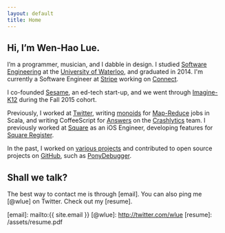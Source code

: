 ```yaml
---
layout: default
title: Home
---
```


## Hi, I’m Wen-Hao Lue.

I’m a programmer, musician, and I dabble in design. I studied
[Software Engineering] at the [University of Waterloo], and graduated in 2014.
I'm currently a Software Engineer at [Stripe] working on [Connect].

I co-founded [Sesame], an ed-tech start-up, and we went through [Imagine-K12]
during the Fall 2015 cohort.

Previously, I worked at [Twitter], writing [monoids] for [Map-Reduce] jobs
in Scala, and writing CoffeeScript for [Answers] on the [Crashlytics] team. I
previously worked at [Square] as an iOS Engineer, developing features for
[Square Register].

In the past, I worked on [various projects] and contributed to open source
projects on [GitHub], such as [PonyDebugger].

## Shall we talk?

The best way to contact me is through [email]. You can also ping me [@wlue] on
Twitter. Check out my [resume].

  [Software Engineering]:     https://uwaterloo.ca/software-engineering/
  [University of Waterloo]:   http://uwaterloo.ca
  [Stripe]:                   https://stripe.com
  [Connect]:                  https://stripe.com/connect
  [Sesame]:                   https://sesamehq.com
  [Imagine-K12]:              http://www.imaginek12.com
  [various projects]:         /projects
  [GitHub]:                   http://github.com/wlue
  [PonyDebugger]:             http://github.com/square/ponydebugger
  [monoids]:                  http://github.com/twitter/algebird
  [Map-Reduce]:               http://github.com/twitter/scalding
  [Twitter]:                  http://twitter.com
  [Answers]:                  https://answers.io
  [Crashlytics]:              http://crashlytics.com
  [Square]:                   http://squareup.com
  [Square Register]:          http://squareup.com/register
  [email]:                    mailto:{{ site.email }}
  [@wlue]:                    http://twitter.com/wlue
  [resume]:                   /assets/resume.pdf
